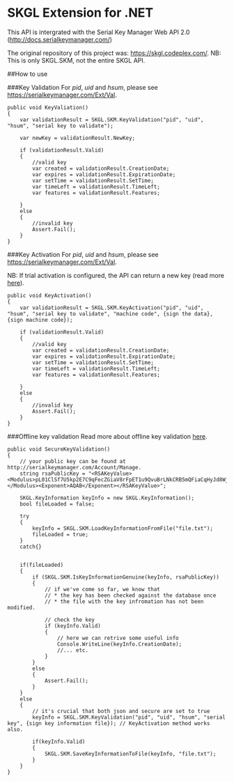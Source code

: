 # SKGL Extension for .NET

This API is intergrated with the Serial Key Manager Web API 2.0 (http://docs.serialkeymanager.com/)

The original repository of this project was: https://skgl.codeplex.com/.
NB: This is only SKGL.SKM, not the entire SKGL API.

##How to use

###Key Validation
For *pid*, *uid* and *hsum*, please see https://serialkeymanager.com/Ext/Val.
```
public void KeyValiation()
{
    var validationResult = SKGL.SKM.KeyValidation("pid", "uid", "hsum", "serial key to validate");

    var newKey = validationResult.NewKey;

    if (validationResult.Valid)
    {
        //valid key
        var created = validationResult.CreationDate;
        var expires = validationResult.ExpirationDate;
        var setTime = validationResult.SetTime;
        var timeLeft = validationResult.TimeLeft;
        var features = validationResult.Features;

    }
    else
    {
        //invalid key
        Assert.Fail();
    }
}
```

###Key Activation
For *pid*, *uid* and *hsum*, please see https://serialkeymanager.com/Ext/Val.

NB: If trial activation is configured, the API can return a new key (read more [here](http://support.serialkeymanager.com/howto/trial-activation/)).
```
public void KeyActivation()
{
    var validationResult = SKGL.SKM.KeyActivation("pid", "uid", "hsum", "serial key to validate", "machine code", {sign the data}, {sign machine code});

    if (validationResult.Valid)
    {
        //valid key
        var created = validationResult.CreationDate;
        var expires = validationResult.ExpirationDate;
        var setTime = validationResult.SetTime;
        var timeLeft = validationResult.TimeLeft;
        var features = validationResult.Features;
        
    }
    else
    {
        //invalid key
        Assert.Fail();
    }
}
```
###Offline key validation
Read more about offline key validation [here](http://support.serialkeymanager.com/howto/passive-key-validation-offline/).
```
public void SecureKeyValidation()
{
    // your public key can be found at http://serialkeymanager.com/Account/Manage.
    string rsaPublicKey = "<RSAKeyValue><Modulus>pL01ClSf7U5kp2E7C9qFecZGiaV8rFpET1u9QvuBrLNkCRB5mQFiaCqHyJd8Wj5o/vkBAenQO+K45hLQakve/iAmr4NX/Hca9WyN8DVhif6p9wD+FIGWeheOkbcrfiFgMzC+3g/w1n73fK0GCLF4j2kqnWrDBjaB4WfzmtA5hmrBFX3u9xcYed+dXWJW/I4MYmG0cQiBqR/P5xTTE+zZWOXwvmSZZaMvBh884H9foLgPWWsLllobQTHUqRq6pr48XrQ8GjV7oGigTImolenMLSR59anDCIhZy59PPsi2WE7OoYP8ecNvkdHWr1RlEFtx4bUZr3FPNWLm7QIq7AWwgw==</Modulus><Exponent>AQAB</Exponent></RSAKeyValue>";
    
    SKGL.KeyInformation keyInfo = new SKGL.KeyInformation();
    bool fileLoaded = false;

    try
    {
        keyInfo = SKGL.SKM.LoadKeyInformationFromFile("file.txt");
        fileLoaded = true;
    }
    catch{}


    if(fileLoaded)
    {
        if (SKGL.SKM.IsKeyInformationGenuine(keyInfo, rsaPublicKey))
        {
            // if we've come so far, we know that
            // * the key has been checked against the database once
            // * the file with the key infromation has not been modified.

            // check the key
            if (keyInfo.Valid)
            {
                // here we can retrive some useful info
                Console.WriteLine(keyInfo.CreationDate);
                //... etc.
            }
        }
        else
        {
            Assert.Fail();
        }
    }
    else
    {
        // it's crucial that both json and secure are set to true
        keyInfo = SKGL.SKM.KeyValidation("pid", "uid", "hsum", "serial key", {sign key information file}); // KeyActivation method works also.

        if(keyInfo.Valid)
        {
            SKGL.SKM.SaveKeyInformationToFile(keyInfo, "file.txt");
        }
    }
}
```
